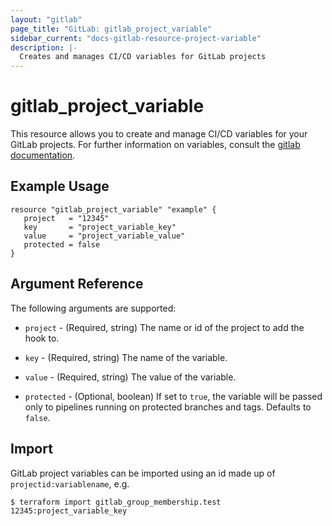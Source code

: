```yaml
---
layout: "gitlab"
page_title: "GitLab: gitlab_project_variable"
sidebar_current: "docs-gitlab-resource-project-variable"
description: |-
  Creates and manages CI/CD variables for GitLab projects
---
```


# gitlab\_project\_variable

This resource allows you to create and manage CI/CD variables for your GitLab projects.
For further information on variables, consult the [gitlab
documentation](https://docs.gitlab.com/ce/ci/variables/README.html#variables).


## Example Usage

```hcl
resource "gitlab_project_variable" "example" {
   project   = "12345"
   key       = "project_variable_key"
   value     = "project_variable_value"
   protected = false
}
```

## Argument Reference

The following arguments are supported:

* `project` - (Required, string) The name or id of the project to add the hook to.

* `key` - (Required, string) The name of the variable.

* `value` - (Required, string) The value of the variable.

* `protected` - (Optional, boolean) If set to `true`, the variable will be passed only to pipelines running on protected branches and tags. Defaults to `false`.

## Import

GitLab project variables can be imported using an id made up of `projectid:variablename`, e.g.

```
$ terraform import gitlab_group_membership.test 12345:project_variable_key
```